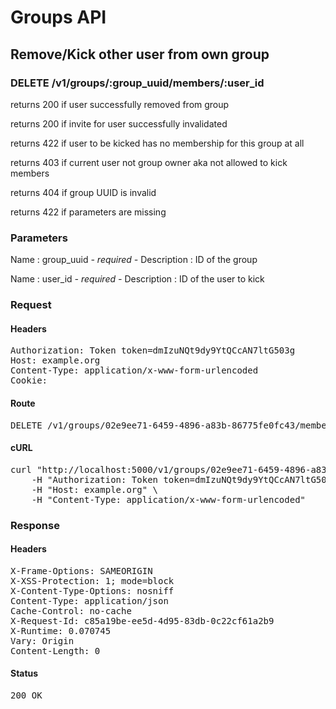 # Groups API

## Remove/Kick other user from own group

### DELETE /v1/groups/:group_uuid/members/:user_id

returns 200 if user successfully removed from group

returns 200 if invite for user successfully invalidated

returns 422 if user to be kicked has no membership for this group at all

returns 403 if current user not group owner aka not allowed to kick members

returns 404 if group UUID is invalid

returns 422 if parameters are missing

### Parameters

Name : group_uuid *- required -*
Description : ID of the group

Name : user_id *- required -*
Description : ID of the user to kick

### Request

#### Headers

<pre>Authorization: Token token=dmIzuNQt9dy9YtQCcAN7ltG503g
Host: example.org
Content-Type: application/x-www-form-urlencoded
Cookie: </pre>

#### Route

<pre>DELETE /v1/groups/02e9ee71-6459-4896-a83b-86775fe0fc43/members/71</pre>

#### cURL

<pre class="request">curl &quot;http://localhost:5000/v1/groups/02e9ee71-6459-4896-a83b-86775fe0fc43/members/71&quot; -d &#39;&#39; -X DELETE \
	-H &quot;Authorization: Token token=dmIzuNQt9dy9YtQCcAN7ltG503g&quot; \
	-H &quot;Host: example.org&quot; \
	-H &quot;Content-Type: application/x-www-form-urlencoded&quot;</pre>

### Response

#### Headers

<pre>X-Frame-Options: SAMEORIGIN
X-XSS-Protection: 1; mode=block
X-Content-Type-Options: nosniff
Content-Type: application/json
Cache-Control: no-cache
X-Request-Id: c85a19be-ee5d-4d95-83db-0c22cf61a2b9
X-Runtime: 0.070745
Vary: Origin
Content-Length: 0</pre>

#### Status

<pre>200 OK</pre>

